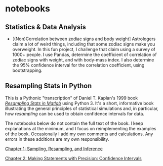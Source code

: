 # notebooks
## Statistics & Data Analysis

* [(Non)Correlation between zodiac signs and body weight] Astrologers claim a lot of weird things, including that some zodiac signs make you overweight. In this fun project, I challenge that claim using a survey of 1000+ people. I use Pandas, determine the coefficient of correlation of zodiac signs with weight, and with body-mass index. I also determine the 95% confidence interval for the correlation coefficient, using bootstrapping.

## Resampling Stats in Python
This is a Pythonic "transcription" of Daniel T. Kaplan's 1999 book [_Resampling Stats in Matlab_](http://www.macalester.edu/~kaplan/Resampling/PDF/index.html) using Python 3. It's a short, informative book illustrating the general principles of statistical simulations and, in particular, how *resampling* can be used to obtain confidence intervals for data.

The notebooks below do not contain the full text of the book. I keep explanations at the minimum, and I focus on reimplementing the examples of the book. Occasionally I add my own comments and calculations. Any errors in these additions are my own responsibility.

[Chapter 1: Sampling, Resampling, and Inference](http://nbviewer.ipython.org/github/mkozturk/notebooks/blob/master/Resampling%20Stats%20in%20Python%20-%20Chapter%201.ipynb)

[Chapter 2: Making Statements with Precision: Confidence Intervals](http://nbviewer.ipython.org/github/mkozturk/notebooks/blob/master/Resampling%20Stats%20in%20Python%20-%20Chapter%202.ipynb)



